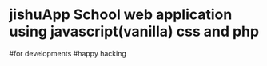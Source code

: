 # jishuApp School web application using javascript(vanilla) css and php
#for developments
#happy hacking